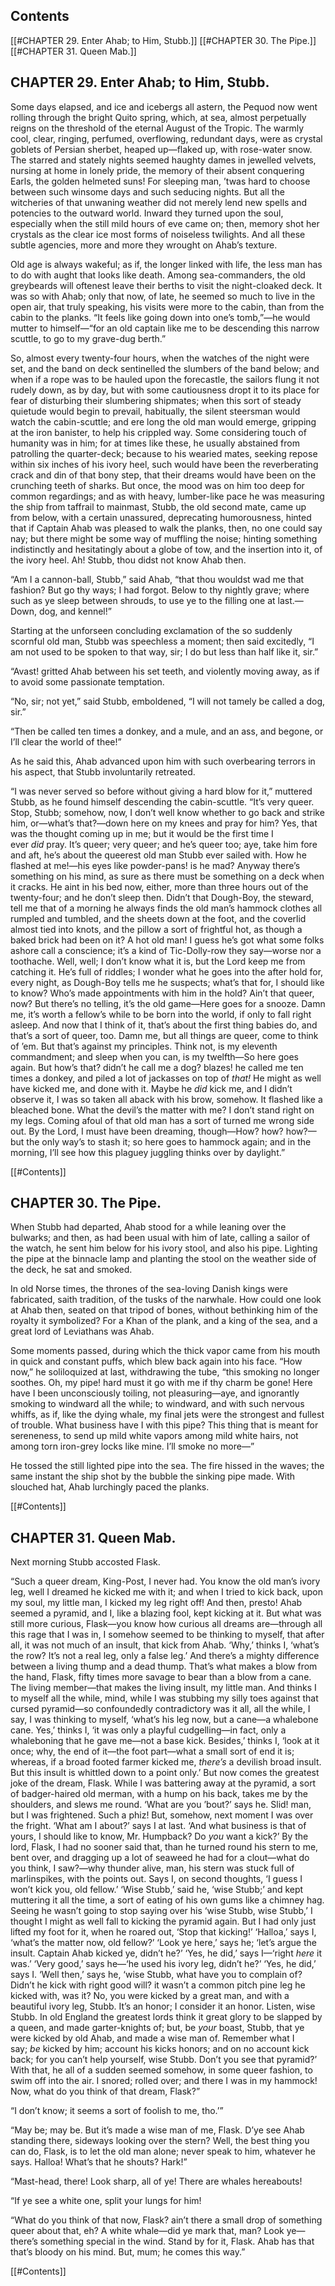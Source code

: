 ## Contents

[[#CHAPTER 29. Enter Ahab; to Him, Stubb.]]
[[#CHAPTER 30. The Pipe.]]
[[#CHAPTER 31. Queen Mab.]]


## CHAPTER 29. Enter Ahab; to Him, Stubb.

Some days elapsed, and ice and icebergs all astern, the Pequod now went rolling through the bright Quito spring, which, at sea, almost perpetually reigns on the threshold of the eternal August of the Tropic. The warmly cool, clear, ringing, perfumed, overflowing, redundant days, were as crystal goblets of Persian sherbet, heaped up—flaked up, with rose-water snow. The starred and stately nights seemed haughty dames in jewelled velvets, nursing at home in lonely pride, the memory of their absent conquering Earls, the golden helmeted suns! For sleeping man, ’twas hard to choose between such winsome days and such seducing nights. But all the witcheries of that unwaning weather did not merely lend new spells and potencies to the outward world. Inward they turned upon the soul, especially when the still mild hours of eve came on; then, memory shot her crystals as the clear ice most forms of noiseless twilights. And all these subtle agencies, more and more they wrought on Ahab’s texture.

Old age is always wakeful; as if, the longer linked with life, the less man has to do with aught that looks like death. Among sea-commanders, the old greybeards will oftenest leave their berths to visit the night-cloaked deck. It was so with Ahab; only that now, of late, he seemed so much to live in the open air, that truly speaking, his visits were more to the cabin, than from the cabin to the planks. “It feels like going down into one’s tomb,”—he would mutter to himself—“for an old captain like me to be descending this narrow scuttle, to go to my grave-dug berth.”

So, almost every twenty-four hours, when the watches of the night were set, and the band on deck sentinelled the slumbers of the band below; and when if a rope was to be hauled upon the forecastle, the sailors flung it not rudely down, as by day, but with some cautiousness dropt it to its place for fear of disturbing their slumbering shipmates; when this sort of steady quietude would begin to prevail, habitually, the silent steersman would watch the cabin-scuttle; and ere long the old man would emerge, gripping at the iron banister, to help his crippled way. Some considering touch of humanity was in him; for at times like these, he usually abstained from patrolling the quarter-deck; because to his wearied mates, seeking repose within six inches of his ivory heel, such would have been the reverberating crack and din of that bony step, that their dreams would have been on the crunching teeth of sharks. But once, the mood was on him too deep for common regardings; and as with heavy, lumber-like pace he was measuring the ship from taffrail to mainmast, Stubb, the old second mate, came up from below, with a certain unassured, deprecating humorousness, hinted that if Captain Ahab was pleased to walk the planks, then, no one could say nay; but there might be some way of muffling the noise; hinting something indistinctly and hesitatingly about a globe of tow, and the insertion into it, of the ivory heel. Ah! Stubb, thou didst not know Ahab then.

“Am I a cannon-ball, Stubb,” said Ahab, “that thou wouldst wad me that fashion? But go thy ways; I had forgot. Below to thy nightly grave; where such as ye sleep between shrouds, to use ye to the filling one at last.—Down, dog, and kennel!”

Starting at the unforseen concluding exclamation of the so suddenly scornful old man, Stubb was speechless a moment; then said excitedly, “I am not used to be spoken to that way, sir; I do but less than half like it, sir.”

“Avast! gritted Ahab between his set teeth, and violently moving away, as if to avoid some passionate temptation.

“No, sir; not yet,” said Stubb, emboldened, “I will not tamely be called a dog, sir.”

“Then be called ten times a donkey, and a mule, and an ass, and begone, or I’ll clear the world of thee!”

As he said this, Ahab advanced upon him with such overbearing terrors in his aspect, that Stubb involuntarily retreated.

“I was never served so before without giving a hard blow for it,” muttered Stubb, as he found himself descending the cabin-scuttle. “It’s very queer. Stop, Stubb; somehow, now, I don’t well know whether to go back and strike him, or—what’s that?—down here on my knees and pray for him? Yes, that was the thought coming up in me; but it would be the first time I ever _did_ pray. It’s queer; very queer; and he’s queer too; aye, take him fore and aft, he’s about the queerest old man Stubb ever sailed with. How he flashed at me!—his eyes like powder-pans! is he mad? Anyway there’s something on his mind, as sure as there must be something on a deck when it cracks. He aint in his bed now, either, more than three hours out of the twenty-four; and he don’t sleep then. Didn’t that Dough-Boy, the steward, tell me that of a morning he always finds the old man’s hammock clothes all rumpled and tumbled, and the sheets down at the foot, and the coverlid almost tied into knots, and the pillow a sort of frightful hot, as though a baked brick had been on it? A hot old man! I guess he’s got what some folks ashore call a conscience; it’s a kind of Tic-Dolly-row they say—worse nor a toothache. Well, well; I don’t know what it is, but the Lord keep me from catching it. He’s full of riddles; I wonder what he goes into the after hold for, every night, as Dough-Boy tells me he suspects; what’s that for, I should like to know? Who’s made appointments with him in the hold? Ain’t that queer, now? But there’s no telling, it’s the old game—Here goes for a snooze. Damn me, it’s worth a fellow’s while to be born into the world, if only to fall right asleep. And now that I think of it, that’s about the first thing babies do, and that’s a sort of queer, too. Damn me, but all things are queer, come to think of ’em. But that’s against my principles. Think not, is my eleventh commandment; and sleep when you can, is my twelfth—So here goes again. But how’s that? didn’t he call me a dog? blazes! he called me ten times a donkey, and piled a lot of jackasses on top of _that!_ He might as well have kicked me, and done with it. Maybe he _did_ kick me, and I didn’t observe it, I was so taken all aback with his brow, somehow. It flashed like a bleached bone. What the devil’s the matter with me? I don’t stand right on my legs. Coming afoul of that old man has a sort of turned me wrong side out. By the Lord, I must have been dreaming, though—How? how? how?—but the only way’s to stash it; so here goes to hammock again; and in the morning, I’ll see how this plaguey juggling thinks over by daylight.”

  
  
  [[#Contents]]

## CHAPTER 30. The Pipe.

When Stubb had departed, Ahab stood for a while leaning over the bulwarks; and then, as had been usual with him of late, calling a sailor of the watch, he sent him below for his ivory stool, and also his pipe. Lighting the pipe at the binnacle lamp and planting the stool on the weather side of the deck, he sat and smoked.

In old Norse times, the thrones of the sea-loving Danish kings were fabricated, saith tradition, of the tusks of the narwhale. How could one look at Ahab then, seated on that tripod of bones, without bethinking him of the royalty it symbolized? For a Khan of the plank, and a king of the sea, and a great lord of Leviathans was Ahab.

Some moments passed, during which the thick vapor came from his mouth in quick and constant puffs, which blew back again into his face. “How now,” he soliloquized at last, withdrawing the tube, “this smoking no longer soothes. Oh, my pipe! hard must it go with me if thy charm be gone! Here have I been unconsciously toiling, not pleasuring—aye, and ignorantly smoking to windward all the while; to windward, and with such nervous whiffs, as if, like the dying whale, my final jets were the strongest and fullest of trouble. What business have I with this pipe? This thing that is meant for sereneness, to send up mild white vapors among mild white hairs, not among torn iron-grey locks like mine. I’ll smoke no more—”

He tossed the still lighted pipe into the sea. The fire hissed in the waves; the same instant the ship shot by the bubble the sinking pipe made. With slouched hat, Ahab lurchingly paced the planks.

  
  
  [[#Contents]]

## CHAPTER 31. Queen Mab.

Next morning Stubb accosted Flask.

“Such a queer dream, King-Post, I never had. You know the old man’s ivory leg, well I dreamed he kicked me with it; and when I tried to kick back, upon my soul, my little man, I kicked my leg right off! And then, presto! Ahab seemed a pyramid, and I, like a blazing fool, kept kicking at it. But what was still more curious, Flask—you know how curious all dreams are—through all this rage that I was in, I somehow seemed to be thinking to myself, that after all, it was not much of an insult, that kick from Ahab. ‘Why,’ thinks I, ‘what’s the row? It’s not a real leg, only a false leg.’ And there’s a mighty difference between a living thump and a dead thump. That’s what makes a blow from the hand, Flask, fifty times more savage to bear than a blow from a cane. The living member—that makes the living insult, my little man. And thinks I to myself all the while, mind, while I was stubbing my silly toes against that cursed pyramid—so confoundedly contradictory was it all, all the while, I say, I was thinking to myself, ‘what’s his leg now, but a cane—a whalebone cane. Yes,’ thinks I, ‘it was only a playful cudgelling—in fact, only a whaleboning that he gave me—not a base kick. Besides,’ thinks I, ‘look at it once; why, the end of it—the foot part—what a small sort of end it is; whereas, if a broad footed farmer kicked me, _there’s_ a devilish broad insult. But this insult is whittled down to a point only.’ But now comes the greatest joke of the dream, Flask. While I was battering away at the pyramid, a sort of badger-haired old merman, with a hump on his back, takes me by the shoulders, and slews me round. ‘What are you ’bout?’ says he. Slid! man, but I was frightened. Such a phiz! But, somehow, next moment I was over the fright. ‘What am I about?’ says I at last. ‘And what business is that of yours, I should like to know, Mr. Humpback? Do _you_ want a kick?’ By the lord, Flask, I had no sooner said that, than he turned round his stern to me, bent over, and dragging up a lot of seaweed he had for a clout—what do you think, I saw?—why thunder alive, man, his stern was stuck full of marlinspikes, with the points out. Says I, on second thoughts, ‘I guess I won’t kick you, old fellow.’ ‘Wise Stubb,’ said he, ‘wise Stubb;’ and kept muttering it all the time, a sort of eating of his own gums like a chimney hag. Seeing he wasn’t going to stop saying over his ‘wise Stubb, wise Stubb,’ I thought I might as well fall to kicking the pyramid again. But I had only just lifted my foot for it, when he roared out, ‘Stop that kicking!’ ‘Halloa,’ says I, ‘what’s the matter now, old fellow?’ ‘Look ye here,’ says he; ‘let’s argue the insult. Captain Ahab kicked ye, didn’t he?’ ‘Yes, he did,’ says I—‘right _here_ it was.’ ‘Very good,’ says he—‘he used his ivory leg, didn’t he?’ ‘Yes, he did,’ says I. ‘Well then,’ says he, ‘wise Stubb, what have you to complain of? Didn’t he kick with right good will? it wasn’t a common pitch pine leg he kicked with, was it? No, you were kicked by a great man, and with a beautiful ivory leg, Stubb. It’s an honor; I consider it an honor. Listen, wise Stubb. In old England the greatest lords think it great glory to be slapped by a queen, and made garter-knights of; but, be _your_ boast, Stubb, that ye were kicked by old Ahab, and made a wise man of. Remember what I say; _be_ kicked by him; account his kicks honors; and on no account kick back; for you can’t help yourself, wise Stubb. Don’t you see that pyramid?’ With that, he all of a sudden seemed somehow, in some queer fashion, to swim off into the air. I snored; rolled over; and there I was in my hammock! Now, what do you think of that dream, Flask?”

“I don’t know; it seems a sort of foolish to me, tho.’”

“May be; may be. But it’s made a wise man of me, Flask. D’ye see Ahab standing there, sideways looking over the stern? Well, the best thing you can do, Flask, is to let the old man alone; never speak to him, whatever he says. Halloa! What’s that he shouts? Hark!”

“Mast-head, there! Look sharp, all of ye! There are whales hereabouts!

“If ye see a white one, split your lungs for him!

“What do you think of that now, Flask? ain’t there a small drop of something queer about that, eh? A white whale—did ye mark that, man? Look ye—there’s something special in the wind. Stand by for it, Flask. Ahab has that that’s bloody on his mind. But, mum; he comes this way.”


  
  [[#Contents]]